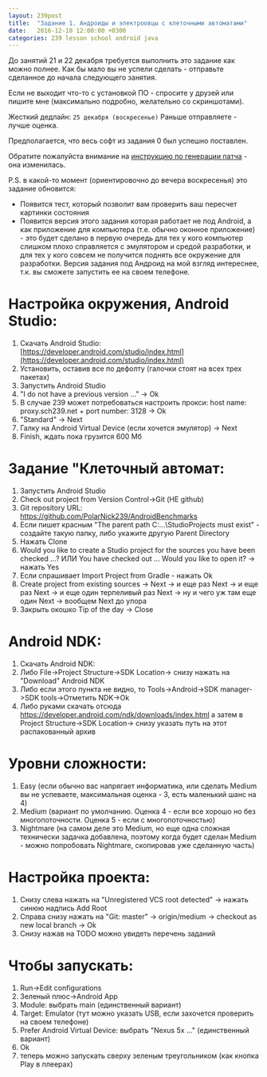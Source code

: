 ```yaml
---
layout: 239post
title:  "Задание 1. Андроиды и электроовцы с клеточными автоматами"
date:   2016-12-10 12:00:00 +0300
categories: 239 lesson school android java
---
```


До занятий 21 и 22 декабря требуется выполнить это задание как можно полнее. Как бы мало вы не успели сделать - отправьте сделанное до начала следующего занятия. 

Если не выходит что-то с установкой ПО - спросите у друзей или пишите мне (максимально подробно, желательно со скриншотами).

Жесткий дедлайн: `25 декабря (воскресенье)` Раньше отправляете - лучше оценка.

Предполагается, что весь софт из задания 0 был успешно поставлен.

Обратите пожалуйста внимание на [инструкцию по генерации патча](/lessons/239/lesson/school/1703/05/16/Patch.html) - она изменилась.

P.S. в какой-то момент (ориентировочно до вечера воскресенья) это задание обновится:

 - Появится тест, который позволит вам проверить ваш пересчет картинки состояния
 - Появится версия этого задания которая работает не под Android, а как приложение для компьютера (т.е. обычно оконное приложение) - это будет сделано в первую очередь для тех у кого компьютер слишком плохо справляется с эмулятором и средой разработки, и для тех у кого совсем не получится поднять все окружение для разработки. Версия задания под Андроид на мой взгляд интереснее, т.к. вы сможете запустить ее на своем телефоне.

Настройка окружения, Android Studio:
====================================
1. Скачать Android Studio: [https://developer.android.com/studio/index.html](https://developer.android.com/studio/index.html)
2. Установить, оставив все по дефолту (галочки стоят на всех трех пакетах)
3. Запустить Android Studio
4. "I do not have a previous version ..." -> Ok
5. В случае 239 может потребоваться настроить прокси: host name: proxy.sch239.net + port number: 3128 -> Ok
5. "Standard" -> Next
6. Галку на Android Virtual Device (если хочется эмулятор) -> Next
7. Finish, ждать пока грузится 600 Мб

Задание "Клеточный автомат:
===========================
1. Запустить Android Studio
1. Check out project from Version Control->Git (НЕ github)
1. Git repository URL: <a href="https://github.com/PolarNick239/AndroidBenchmarks">https://github.com/PolarNick239/AndroidBenchmarks</a>
1. Если пишет красным "The parent path C:\...\StudioProjects must exist" - создайте такую папку, либо укажите другую Parent Directory
1. Нажать Clone
1. Would you like to create a Studio project for the sources you have been checked ...? ИЛИ You have checked out ... Would you like to open it? -> нажать Yes
1. Если спрашивает Import Project from Gradle - нажать Ok
1. Create project from existing sources -> Next -> и еще раз Next -> и еще раз Next -> и еще один терпеливый раз Next -> ну и чего уж там еще один Next -> вообщем Next до упора
1. Закрыть окошко Tip of the day -> Close

Android NDK:
============
1. Скачать Android NDK:
1. Либо File->Project Structure->SDK Location-> снизу нажать на "Download" Android NDK
1. Либо если этого пункта не видно, то Tools->Android->SDK manager->SDK tools->Отметить NDK->Ok
1. Либо руками скачать отсюда <a href="https://developer.android.com/ndk/downloads/index.html">https://developer.android.com/ndk/downloads/index.html</a> а затем в  Project Structure->SDK Location-> снизу указать путь на этот распакованный архив

Уровни сложности:
=================
1. Easy (если обычно вас напрягает информатика, или сделать Medium вы не успеваете, максимальная оценка - 3, есть маленький шанс на 4)
1. Medium (вариант по умолчанию. Оценка 4 - если все хорошо но без многопоточности. Оценка 5 - если с многопоточностью)
1. Nightmare (на самом деле это Medium, но еще одна сложная технически задачка добавлена, поэтому когда будет сделан Medium - можно попробовать Nightmare, скопировав уже сделанную часть)

Настройка проекта:
==================
1. Снизу слева нажать на "Unregistered VCS root detected" -> нажать синюю надпись Add Root
1. Справа снизу нажать на "Git: master" -> origin/medium -> checkout as new local branch -> Ok
1. Снизу нажав на TODO можно увидеть перечень заданий

Чтобы запускать:
================
1. Run->Edit configurations
1. Зеленый плюс->Android App
1. Module: выбрать main (единственный вариант)
1. Target: Emulator (тут можно указать USB, если захочется проверить на своем телефоне)
1. Prefer Android Virtual Device: выбрать "Nexus 5x ..." (единственный вариант)
1. Ok
1. теперь можно запускать сверху зеленым треугольником (как кнопка Play в плеерах)
